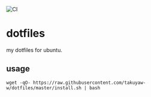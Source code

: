 ![CI](https://github.com/takuyaw-w/dotfiles/workflows/CI/badge.svg?branch=master)

# dotfiles
my dotfiles for ubuntu.

## usage

`wget -qO- https://raw.githubusercontent.com/takuyaw-w/dotfiles/master/install.sh | bash`
